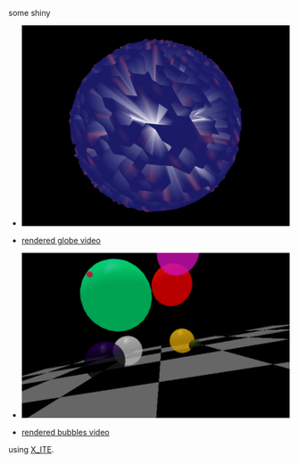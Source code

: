 some shiny

* [![globe](art.jpg)](../../advancedViewer.html?model=./2002/decorations/art.x3d)

* [rendered globe video](https://youtu.be/SmrAfycNDos)

* [![bubbles](bubbles.png)](../../advancedViewer.html?model=./2002/decorations/bubbles.wrl)

* [rendered bubbles video](https://youtu.be/wgNiOMX7mJg)

using [X_ITE](http://create3000.de/x_ite).
